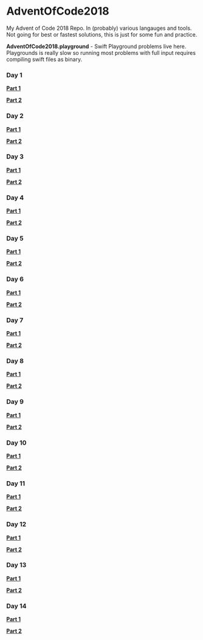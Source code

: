# AdventOfCode2018
My Advent of Code 2018 Repo. In (probably) various langauges and tools. Not going for best or fastest solutions, this is just for some fun and practice.

**AdventOfCode2018.playground** - Swift Playground problems live here. Playgrounds is really slow so running most problems with full input requires compiling swift files as binary.

### Day 1

**[Part 1](AdventOfCode2018.playground/Pages/Day1Part1.xcplaygroundpage/Contents.swift)**

**[Part 2](AdventOfCode2018.playground/Pages/Day1Part2.xcplaygroundpage/Contents.swift)**

### Day 2

**[Part 1](AdventOfCode2018.playground/Pages/Day2Part1.xcplaygroundpage/Contents.swift)**

**[Part 2](AdventOfCode2018.playground/Pages/Day2Part2.xcplaygroundpage/Contents.swift)**

### Day 3

**[Part 1](AdventOfCode2018.playground/Pages/Day3Part1.xcplaygroundpage/Contents.swift)**

**[Part 2](AdventOfCode2018.playground/Pages/Day3Part2.xcplaygroundpage/Contents.swift)**

### Day 4

**[Part 1](AdventOfCode2018.playground/Pages/Day4Part1.xcplaygroundpage/Contents.swift)**

**[Part 2](AdventOfCode2018.playground/Pages/Day4Part2.xcplaygroundpage/Contents.swift)**

### Day 5

**[Part 1](AdventOfCode2018.playground/Pages/Day5Part1.xcplaygroundpage/Contents.swift)**

**[Part 2](AdventOfCode2018.playground/Pages/Day5Part2.xcplaygroundpage/Contents.swift)**

### Day 6

**[Part 1](AdventOfCode2018.playground/Pages/Day6Part1.xcplaygroundpage/Contents.swift)**

**[Part 2](AdventOfCode2018.playground/Pages/Day6Part2.xcplaygroundpage/Contents.swift)**

### Day 7

**[Part 1](AdventOfCode2018.playground/Pages/Day7Part1.xcplaygroundpage/Contents.swift)**

**[Part 2](AdventOfCode2018.playground/Pages/Day7Part2.xcplaygroundpage/Contents.swift)**

### Day 8

**[Part 1](AdventOfCode2018.playground/Pages/Day8Part1.xcplaygroundpage/Contents.swift)**

**[Part 2](AdventOfCode2018.playground/Pages/Day8Part2.xcplaygroundpage/Contents.swift)**

### Day 9

**[Part 1](AdventOfCode2018.playground/Pages/Day9Part1.xcplaygroundpage/Contents.swift)**

**[Part 2](AdventOfCode2018.playground/Pages/Day9Part2.xcplaygroundpage/Contents.swift)**

### Day 10

**[Part 1](AdventOfCode2018.playground/Pages/Day10Part1.xcplaygroundpage/Contents.swift)**

**[Part 2](AdventOfCode2018.playground/Pages/Day10Part2.xcplaygroundpage/Contents.swift)**

### Day 11

**[Part 1](AdventOfCode2018.playground/Pages/Day11Part1.xcplaygroundpage/Contents.swift)**

**[Part 2](AdventOfCode2018.playground/Pages/Day11Part2.xcplaygroundpage/Contents.swift)**

### Day 12

**[Part 1](AdventOfCode2018.playground/Pages/Day12Part1.xcplaygroundpage/Contents.swift)**

**[Part 2](AdventOfCode2018.playground/Pages/Day12Part2.xcplaygroundpage/Contents.swift)**

### Day 13

**[Part 1](AdventOfCode2018.playground/Pages/Day13Part1.xcplaygroundpage/Contents.swift)**

**[Part 2](AdventOfCode2018.playground/Pages/Day13Part2.xcplaygroundpage/Contents.swift)**

### Day 14

**[Part 1](AdventOfCode2018.playground/Pages/Day14Part1.xcplaygroundpage/Contents.swift)**

**[Part 2](AdventOfCode2018.playground/Pages/Day14Part2.xcplaygroundpage/Contents.swift)**